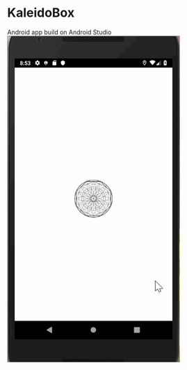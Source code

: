 # KaleidoBox
Android app build on Android Studio
![image](https://github.com/MaureenDEMO/KaleidoBox/blob/master/kaleido.gif)
